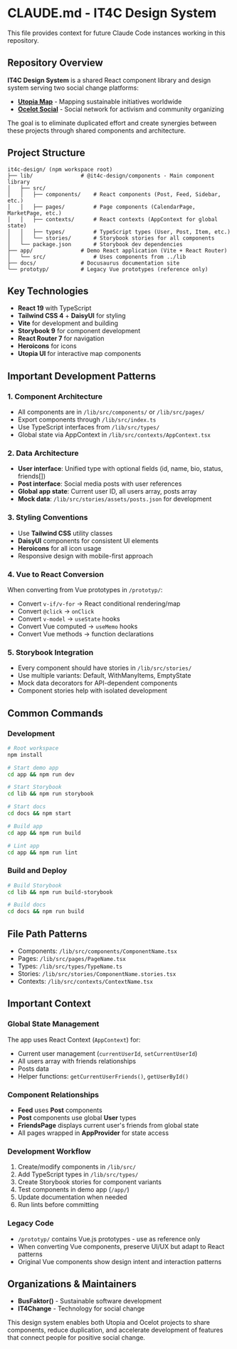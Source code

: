# CLAUDE.md - IT4C Design System

This file provides context for future Claude Code instances working in this repository.

## Repository Overview

**IT4C Design System** is a shared React component library and design system serving two social change platforms:
- **[Utopia Map](https://utopia-map.org/)** - Mapping sustainable initiatives worldwide
- **[Ocelot Social](https://ocelot.social/)** - Social network for activism and community organizing

The goal is to eliminate duplicated effort and create synergies between these projects through shared components and architecture.

## Project Structure

```
it4c-design/ (npm workspace root)
├── lib/               # @it4c-design/components - Main component library
│   ├── src/
│   │   ├── components/    # React components (Post, Feed, Sidebar, etc.)
│   │   ├── pages/         # Page components (CalendarPage, MarketPage, etc.)
│   │   ├── contexts/      # React contexts (AppContext for global state)
│   │   ├── types/         # TypeScript types (User, Post, Item, etc.)
│   │   └── stories/       # Storybook stories for all components
│   └── package.json       # Storybook dev dependencies
├── app/               # Demo React application (Vite + React Router)
│   └── src/               # Uses components from ../lib
├── docs/              # Docusaurus documentation site
└── prototyp/          # Legacy Vue prototypes (reference only)
```

## Key Technologies

- **React 19** with TypeScript
- **Tailwind CSS 4** + **DaisyUI** for styling  
- **Vite** for development and building
- **Storybook 9** for component development
- **React Router 7** for navigation
- **Heroicons** for icons
- **Utopia UI** for interactive map components

## Important Development Patterns

### 1. Component Architecture
- All components are in `/lib/src/components/` or `/lib/src/pages/`
- Export components through `/lib/src/index.ts`
- Use TypeScript interfaces from `/lib/src/types/`
- Global state via AppContext in `/lib/src/contexts/AppContext.tsx`

### 2. Data Architecture  
- **User interface**: Unified type with optional fields (id, name, bio, status, friends[])
- **Post interface**: Social media posts with user references
- **Global app state**: Current user ID, all users array, posts array
- **Mock data**: `/lib/src/stories/assets/posts.json` for development

### 3. Styling Conventions
- Use **Tailwind CSS** utility classes
- **DaisyUI** components for consistent UI elements  
- **Heroicons** for all icon usage
- Responsive design with mobile-first approach

### 4. Vue to React Conversion
When converting from Vue prototypes in `/prototyp/`:
- Convert `v-if/v-for` → React conditional rendering/map
- Convert `@click` → `onClick`
- Convert `v-model` → `useState` hooks
- Convert Vue computed → `useMemo` hooks
- Convert Vue methods → function declarations

### 5. Storybook Integration
- Every component should have stories in `/lib/src/stories/`
- Use multiple variants: Default, WithManyItems, EmptyState
- Mock data decorators for API-dependent components
- Component stories help with isolated development

## Common Commands

### Development
```bash
# Root workspace
npm install

# Start demo app
cd app && npm run dev

# Start Storybook  
cd lib && npm run storybook

# Start docs
cd docs && npm start

# Build app
cd app && npm run build

# Lint app  
cd app && npm run lint
```

### Build and Deploy
```bash
# Build Storybook
cd lib && npm run build-storybook

# Build docs
cd docs && npm run build
```

## File Path Patterns

- Components: `/lib/src/components/ComponentName.tsx`
- Pages: `/lib/src/pages/PageName.tsx` 
- Types: `/lib/src/types/TypeName.ts`
- Stories: `/lib/src/stories/ComponentName.stories.tsx`
- Contexts: `/lib/src/contexts/ContextName.tsx`

## Important Context

### Global State Management
The app uses React Context (`AppContext`) for:
- Current user management (`currentUserId`, `setCurrentUserId`)
- All users array with friends relationships
- Posts data
- Helper functions: `getCurrentUserFriends()`, `getUserById()`

### Component Relationships
- **Feed** uses **Post** components
- **Post** components use global **User** types
- **FriendsPage** displays current user's friends from global state  
- All pages wrapped in **AppProvider** for state access

### Development Workflow
1. Create/modify components in `/lib/src/`
2. Add TypeScript types in `/lib/src/types/`
3. Create Storybook stories for component variants
4. Test components in demo app (`/app/`)
5. Update documentation when needed
6. Run lints before committing

### Legacy Code
- `/prototyp/` contains Vue.js prototypes - use as reference only
- When converting Vue components, preserve UI/UX but adapt to React patterns
- Original Vue components show design intent and interaction patterns

## Organizations & Maintainers

- **BusFaktor()** - Sustainable software development
- **IT4Change** - Technology for social change

This design system enables both Utopia and Ocelot projects to share components, reduce duplication, and accelerate development of features that connect people for positive social change.